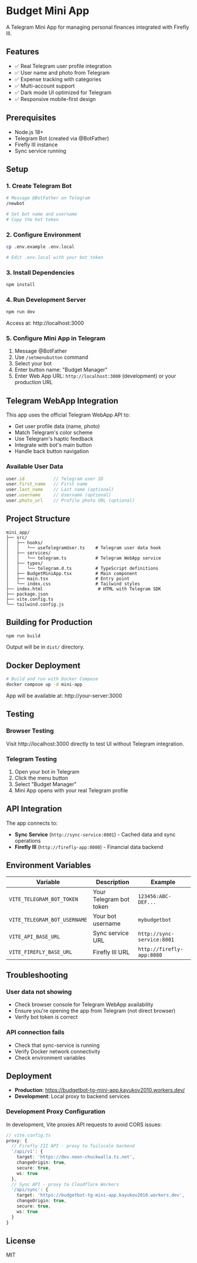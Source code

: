 # Budget Mini App

A Telegram Mini App for managing personal finances integrated with Firefly III.

## Features

- ✅ Real Telegram user profile integration
- ✅ User name and photo from Telegram
- ✅ Expense tracking with categories
- ✅ Multi-account support
- ✅ Dark mode UI optimized for Telegram
- ✅ Responsive mobile-first design

## Prerequisites

- Node.js 18+
- Telegram Bot (created via @BotFather)
- Firefly III instance
- Sync service running

## Setup

### 1. Create Telegram Bot

```bash
# Message @BotFather on Telegram
/newbot

# Set bot name and username
# Copy the bot token
```

### 2. Configure Environment

```bash
cp .env.example .env.local

# Edit .env.local with your bot token
```

### 3. Install Dependencies

```bash
npm install
```

### 4. Run Development Server

```bash
npm run dev
```

Access at: http://localhost:3000

### 5. Configure Mini App in Telegram

1. Message @BotFather
2. Use `/setmenubutton` command
3. Select your bot
4. Enter button name: "Budget Manager"
5. Enter Web App URL: `http://localhost:3000` (development) or your production URL

## Telegram WebApp Integration

This app uses the official Telegram WebApp API to:

- Get user profile data (name, photo)
- Match Telegram's color scheme
- Use Telegram's haptic feedback
- Integrate with bot's main button
- Handle back button navigation

### Available User Data

```typescript
user.id           // Telegram user ID
user.first_name   // First name
user.last_name    // Last name (optional)
user.username     // Username (optional)
user.photo_url    // Profile photo URL (optional)
```

## Project Structure

```
mini_app/
├── src/
│   ├── hooks/
│   │   └── useTelegramUser.ts    # Telegram user data hook
│   ├── services/
│   │   └── telegram.ts           # Telegram WebApp service
│   ├── types/
│   │   └── telegram.d.ts         # TypeScript definitions
│   ├── BudgetMiniApp.tsx         # Main component
│   ├── main.tsx                  # Entry point
│   └── index.css                 # Tailwind styles
├── index.html                     # HTML with Telegram SDK
├── package.json
├── vite.config.ts
└── tailwind.config.js
```

## Building for Production

```bash
npm run build
```

Output will be in `dist/` directory.

## Docker Deployment

```bash
# Build and run with Docker Compose
docker compose up -d mini-app
```

App will be available at: http://your-server:3000

## Testing

### Browser Testing

Visit http://localhost:3000 directly to test UI without Telegram integration.

### Telegram Testing

1. Open your bot in Telegram
2. Click the menu button
3. Select "Budget Manager"
4. Mini App opens with your real Telegram profile

## API Integration

The app connects to:

- **Sync Service** (`http://sync-service:8001`) - Cached data and sync operations
- **Firefly III** (`http://firefly-app:8080`) - Financial data backend

## Environment Variables

| Variable | Description | Example |
|----------|-------------|---------|
| `VITE_TELEGRAM_BOT_TOKEN` | Your Telegram bot token | `123456:ABC-DEF...` |
| `VITE_TELEGRAM_BOT_USERNAME` | Your bot username | `mybudgetbot` |
| `VITE_API_BASE_URL` | Sync service URL | `http://sync-service:8001` |
| `VITE_FIREFLY_BASE_URL` | Firefly III URL | `http://firefly-app:8080` |

## Troubleshooting

### User data not showing

- Check browser console for Telegram WebApp availability
- Ensure you're opening the app from Telegram (not direct browser)
- Verify bot token is correct

### API connection fails

- Check that sync-service is running
- Verify Docker network connectivity
- Check environment variables

## Deployment

- **Production**: https://budgetbot-tg-mini-app.kayukov2010.workers.dev/
- **Development**: Local proxy to backend services

### Development Proxy Configuration

In development, Vite proxies API requests to avoid CORS issues:

```typescript
// vite.config.ts
proxy: {
  // Firefly III API - proxy to Tailscale backend
  '/api/v1': {
    target: 'https://dev.neon-chuckwalla.ts.net',
    changeOrigin: true,
    secure: true,
    ws: true
  },
  // Sync API - proxy to Cloudflare Workers
  '/api/sync': {
    target: 'https://budgetbot-tg-mini-app.kayukov2010.workers.dev',
    changeOrigin: true,
    secure: true,
    ws: true
  }
}
```

## License

MIT
